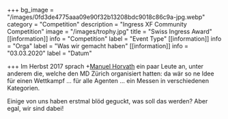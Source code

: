 +++
bg_image = "/images/0fd3de4775aaa09e90f32b13208bdc9018c86c9a-jpg.webp"
category = "Competition"
description = "Ingress XF Community Competition"
image = "/images/trophy.jpg"
title = "Swiss Ingress Award"
[[information]]
info = "Competition"
label = "Event Type"
[[information]]
info = "Orga"
label = "Was wir gemacht haben"
[[information]]
info = "03.03.2020"
label = "Datum"

+++
Im Herbst 2017 sprach +[Manuel Horvath](https://plus.google.com/111377651411198298094) ein paar Leute an, unter anderem die, welche den MD Zürich organisiert hatten: da wär so ne Idee für einen Wettkampf ... für alle Agenten ... ein Messen in verschiedenen Kategorien.

Einige von uns haben erstmal blöd geguckt, was soll das werden? Aber egal, wir sind dabei!